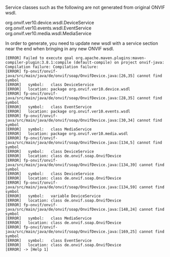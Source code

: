 Service classes such as the following are not generated from original ONVIF wsdl.

org.onvif.ver10.device.wsdl.DeviceService
org.onvif.ver10.events.wsdl.EventService
org.onvif.ver10.media.wsdl.MediaService

In order to generate, you need to update new wsdl with a service section near the end when bringing in any new ONVIF wsdl.


```
[ERROR] Failed to execute goal org.apache.maven.plugins:maven-compiler-plugin:3.8.1:compile (default-compile) on project onvif-java: Compilation failure: Compilation failure: 
[ERROR] fp-onvif/onvif-java/src/main/java/de/onvif/soap/OnvifDevice.java:[26,35] cannot find symbol
[ERROR]   symbol:   class DeviceService
[ERROR]   location: package org.onvif.ver10.device.wsdl
[ERROR] fp-onvif/onvif-java/src/main/java/de/onvif/soap/OnvifDevice.java:[28,35] cannot find symbol
[ERROR]   symbol:   class EventService
[ERROR]   location: package org.onvif.ver10.events.wsdl
[ERROR] fp-onvif/onvif-java/src/main/java/de/onvif/soap/OnvifDevice.java:[30,34] cannot find symbol
[ERROR]   symbol:   class MediaService
[ERROR]   location: package org.onvif.ver10.media.wsdl
[ERROR] fp-onvif/onvif-java/src/main/java/de/onvif/soap/OnvifDevice.java:[134,5] cannot find symbol
[ERROR]   symbol:   class DeviceService
[ERROR]   location: class de.onvif.soap.OnvifDevice
[ERROR] fp-onvif/onvif-java/src/main/java/de/onvif/soap/OnvifDevice.java:[134,39] cannot find symbol
[ERROR]   symbol:   class DeviceService
[ERROR]   location: class de.onvif.soap.OnvifDevice
[ERROR] fp-onvif/onvif-java/src/main/java/de/onvif/soap/OnvifDevice.java:[134,59] cannot find symbol
[ERROR]   symbol:   variable DeviceService
[ERROR]   location: class de.onvif.soap.OnvifDevice
[ERROR] fp-onvif/onvif-java/src/main/java/de/onvif/soap/OnvifDevice.java:[148,24] cannot find symbol
[ERROR]   symbol:   class MediaService
[ERROR]   location: class de.onvif.soap.OnvifDevice
[ERROR] fp-onvif/onvif-java/src/main/java/de/onvif/soap/OnvifDevice.java:[169,25] cannot find symbol
[ERROR]   symbol:   class EventService
[ERROR]   location: class de.onvif.soap.OnvifDevice
[ERROR] -> [Help 1]
```